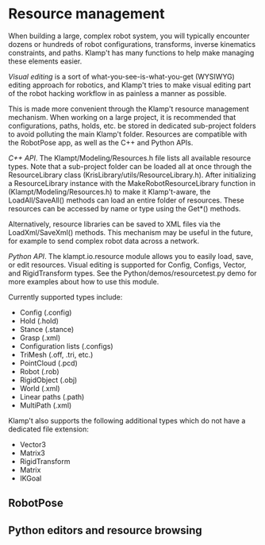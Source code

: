 # Resource management

When building a large, complex robot system, you will typically encounter dozens or hundreds of robot configurations, transforms, inverse kinematics constraints, and paths.  Klamp't has many functions to help make managing these elements easier.

_Visual editing_ is a sort of what-you-see-is-what-you-get (WYSIWYG) editing approach for robotics, and Klamp't tries to make visual editing part of the robot hacking workflow in as painless a manner as possible.

This is made more convenient through the Klamp't resource management mechanism. When working on a large project, it is recommended that configurations, paths, holds, etc. be stored in dedicated sub-project folders to avoid polluting the main Klamp't folder. Resources are compatible with the RobotPose app, as well as the C++ and Python APIs.


_C++ API_. The Klampt/Modeling/Resources.h file lists all available resource types. Note that a sub-project folder can be loaded all at once through the ResourceLibrary class (KrisLibrary/utils/ResourceLibrary.h). After initializing a ResourceLibrary instance with the MakeRobotResourceLibrary function in (Klampt/Modeling/Resources.h) to make it Klamp't-aware, the LoadAll/SaveAll() methods can load an entire folder of resources. These resources can be accessed by name or type using the Get\*() methods.

Alternatively, resource libraries can be saved to XML files via the LoadXml/SaveXml() methods. This mechanism may be useful in the future, for example to send complex robot data across a network.

_Python API_. The klampt.io.resource module allows you to easily load, save, or edit resources. Visual editing is supported for Config, Configs, Vector, and RigidTransform types. See the Python/demos/resourcetest.py demo for more examples about how to use this module.

Currently supported types include:

- Config (.config)
- Hold (.hold)
- Stance (.stance)
- Grasp (.xml)
- Configuration lists (.configs)
- TriMesh (.off, .tri, etc.)
- PointCloud (.pcd)
- Robot (.rob)
- RigidObject (.obj)
- World (.xml)
- Linear paths (.path)
- MultiPath (.xml)

Klamp't also supports the following additional types which do not have a dedicated file extension:

- Vector3
- Matrix3
- RigidTransform
- Matrix
- IKGoal




## RobotPose

## Python editors and resource browsing


